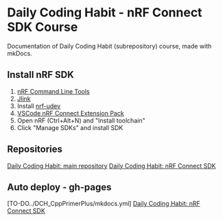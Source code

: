 # Daily Coding Habit - nRF Connect SDK Course

Documentation of Daily Coding Habit (subrepository) course, made with mkDocs.

## Install nRF SDK

1. [nRF Command Line Tools](https://www.nordicsemi.com/Products/Development-tools/nRF-Command-Line-Tools/Download?lang=en#infotabs)
2. [Jlink](https://www.segger.com/downloads/jlink/)
3. Install [nrf-udev](https://github.com/NordicSemiconductor/nrf-udev)
4. [VSCode nRF Connect Extension Pack](https://marketplace.visualstudio.com/items?itemName=nordic-semiconductor.nrf-connect-extension-pack)
5. Open nRF (Ctrl+Alt+N) and "Install toolchain"
6. Click "Manage SDKs" and install SDK

## Repositories

[Daily Coding Habit: main repository](https://github.com/DeimosMH/DailyCodingHabit)
[Daily Coding Habit: nRF Connect SDK](https://github.com/DeimosMH/nRF_Connect_SDK)

## Auto deploy - gh-pages

[TO-DO../DCH_CppPrimerPlus/mkdocs.yml]
[Daily Coding Habit: nRF Connect SDK](https://deimosmh.github.io/DCH_nRF_Connect_SDK/)
